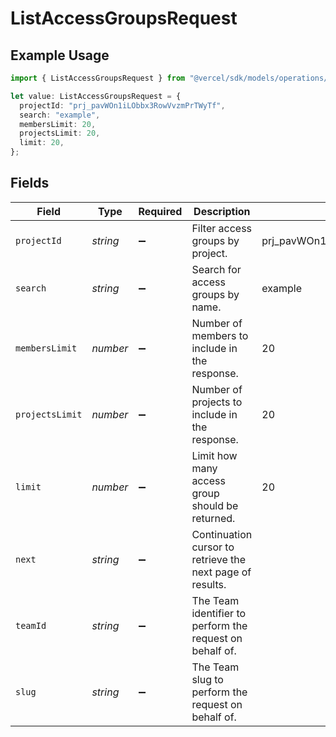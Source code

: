 # ListAccessGroupsRequest

## Example Usage

```typescript
import { ListAccessGroupsRequest } from "@vercel/sdk/models/operations/listaccessgroups.js";

let value: ListAccessGroupsRequest = {
  projectId: "prj_pavWOn1iLObbx3RowVvzmPrTWyTf",
  search: "example",
  membersLimit: 20,
  projectsLimit: 20,
  limit: 20,
};
```

## Fields

| Field                                                     | Type                                                      | Required                                                  | Description                                               | Example                                                   |
| --------------------------------------------------------- | --------------------------------------------------------- | --------------------------------------------------------- | --------------------------------------------------------- | --------------------------------------------------------- |
| `projectId`                                               | *string*                                                  | :heavy_minus_sign:                                        | Filter access groups by project.                          | prj_pavWOn1iLObbx3RowVvzmPrTWyTf                          |
| `search`                                                  | *string*                                                  | :heavy_minus_sign:                                        | Search for access groups by name.                         | example                                                   |
| `membersLimit`                                            | *number*                                                  | :heavy_minus_sign:                                        | Number of members to include in the response.             | 20                                                        |
| `projectsLimit`                                           | *number*                                                  | :heavy_minus_sign:                                        | Number of projects to include in the response.            | 20                                                        |
| `limit`                                                   | *number*                                                  | :heavy_minus_sign:                                        | Limit how many access group should be returned.           | 20                                                        |
| `next`                                                    | *string*                                                  | :heavy_minus_sign:                                        | Continuation cursor to retrieve the next page of results. |                                                           |
| `teamId`                                                  | *string*                                                  | :heavy_minus_sign:                                        | The Team identifier to perform the request on behalf of.  |                                                           |
| `slug`                                                    | *string*                                                  | :heavy_minus_sign:                                        | The Team slug to perform the request on behalf of.        |                                                           |